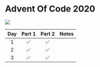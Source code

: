 # Advent Of Code 2020

![](https://github.com/fdschonborn/aoc2020/workflows/.github/workflows/main.yaml/badge.svg)

| Day | Part 1 | Part 2 | Notes |
|:---:|:------:|:------:|-------|
| 1   | ✅    | ✅    ||
| 2   | ✅    | ✅    ||
| 3   | ✅    | ✅    ||
